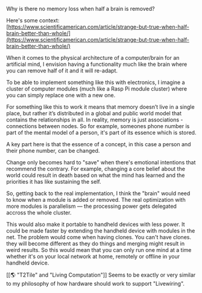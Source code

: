 Why is there no memory loss when half a brain is removed?

Here's some context:  
[https://www.scientificamerican.com/article/strange-but-true-when-half-brain-better-than-whole/](https://www.scientificamerican.com/article/strange-but-true-when-half-brain-better-than-whole/)

When it comes to the physical architecture of a computer/brain for an artificial mind, I envision having a functionality much like the brain where you can remove half of it and it will re-adapt.

To be able to implement something like this with electronics, I imagine a cluster of computer modules (much like a Rasp Pi module cluster) where you can simply replace one with a new one.

For something like this to work it means that memory doesn’t live in a single place, but rather it’s distributed in a global and public world model that contains the relationships in all. In reality, memory is just associations - connections between nodes. So for example, someones phone number is part of the mental model of a person, it's part of its essence which is stored.

A key part here is that the essence of a concept, in this case a person and their phone number, can be changed.

Change only becomes hard to "save" when there's emotional intentions that recommend the contrary. For example, changing a core belief about the world could result in death based on what the mind has learned and the priorities it has like sustaining the self.

So, getting back to the real implementation, I think the "brain" would need to know when a module is added or removed. The real optimization with more modules is parallelism — the processing power gets delegated accross the whole cluster.

This would also make it portable to handheld devices with less power. It could be made faster by extending the handheld device with modules in the net. The problem would come when having clones. You can't have clones. they will become different as they do things and merging might result in weird results. So this would mean that you can only run one mind at a time whether it's on your local network at home, remotely or offline in your handheld device.

[[🌎 "T2Tile" and "Living Computation"]] Seems to be exactly or very similar to my philosophy of how hardware should work to support "Livewiring".